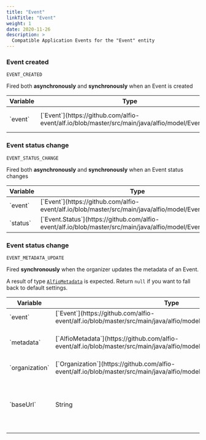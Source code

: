 ```yaml
---
title: "Event"
linkTitle: "Event"
weight: 1
date: 2020-11-26
description: >
  Compatible Application Events for the "Event" entity
---
```

### Event created
`EVENT_CREATED`

Fired both **asynchronously** and **synchronously** when an Event is created 
<div class="table-responsive table-hover">
    <table class="table table-sm">
        <thead>
            <tr>
                <th>Variable</th>
                <th>Type</th>
                <th>About</th>
            </tr>
        </thead>
        <tbody>
            <tr>
                <td>`event`</td>
                <td>[`Event`](https://github.com/alfio-event/alf.io/blob/master/src/main/java/alfio/model/Event.java)</td>
                <td>The created Event</td>
            </tr>
        </tbody>
    </table>
</div>

### Event status change
`EVENT_STATUS_CHANGE`

Fired both **asynchronously** and **synchronously** when an Event status changes 
<div class="table-responsive table-hover">
    <table class="table table-sm">
        <thead>
            <tr>
                <th>Variable</th>
                <th>Type</th>
                <th>About</th>
            </tr>
        </thead>
        <tbody>
            <tr>
                <td>`event`</td>
                <td>[`Event`](https://github.com/alfio-event/alf.io/blob/master/src/main/java/alfio/model/Event.java)</td>
                <td>The Event</td>
            </tr>
            <tr>
                <td>`status`</td>
                <td>[`Event.Status`](https://github.com/alfio-event/alf.io/blob/master/src/main/java/alfio/model/Event.java#L45)</td>
                <td>updated Status</td>
            </tr>
        </tbody>
    </table>
</div>

### Event status change
`EVENT_METADATA_UPDATE`

Fired **synchronously** when the organizer updates the metadata of an Event.

A result of type [`AlfioMetadata`](https://github.com/alfio-event/alf.io/blob/master/src/main/java/alfio/model/metadata/AlfioMetadata.java) is expected. Return `null` if you want to fall back to default settings. 
<div class="table-responsive table-hover">
    <table class="table table-sm">
        <thead>
            <tr>
                <th>Variable</th>
                <th>Type</th>
                <th>About</th>
            </tr>
        </thead>
        <tbody>
            <tr>
                <td>`event`</td>
                <td>[`Event`](https://github.com/alfio-event/alf.io/blob/master/src/main/java/alfio/model/Event.java)</td>
                <td>The Event</td>
            </tr>
            <tr>
                <td>`metadata`</td>
                <td>[`AlfioMetadata`](https://github.com/alfio-event/alf.io/blob/master/src/main/java/alfio/model/metadata/AlfioMetadata.java)</td>
                <td>existing metadata. **Might be `null`**</td>
            </tr>
            <tr>
                <td>`organization`</td>
                <td>[`Organization`](https://github.com/alfio-event/alf.io/blob/master/src/main/java/alfio/model/user/Organization.java)</td>
                <td>organizer details</td>
            </tr>
            <tr>
                <td>`baseUrl`</td>
                <td>String</td>
                <td>The configured "Base URL" for the current organizer</td>
            </tr>
        </tbody>
    </table>
</div>
